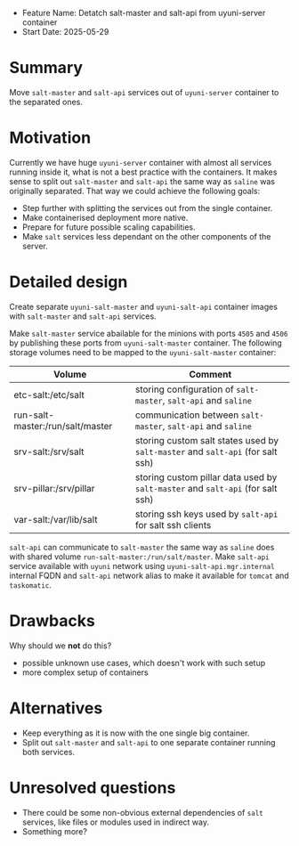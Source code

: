 - Feature Name: Detatch salt-master and salt-api from uyuni-server container
- Start Date: 2025-05-29

# Summary
[summary]: #summary

Move `salt-master` and `salt-api` services out of `uyuni-server` container to the separated ones.

# Motivation
[motivation]: #motivation

Currently we have huge `uyuni-server` container with almost all services running inside it, what is not a best practice with the containers.
It makes sense to split out `salt-master` and `salt-api` the same way as `saline` was originally separated.
That way we could achieve the following goals:

- Step further with splitting the services out from the single container.
- Make containerised deployment more native.
- Prepare for future possible scaling capabilities.
- Make `salt` services less dependant on the other components of the server.

# Detailed design
[design]: #detailed-design

Create separate `uyuni-salt-master` and `uyuni-salt-api` container images with `salt-master` and `salt-api` services.

Make `salt-master` service abailable for the minions with ports `4505` and `4506` by publishing these ports from `uyuni-salt-master` container.
The following storage volumes need to be mapped to the `uyuni-salt-master` container:

| Volume | Comment |
|--------|---------|
| etc-salt:/etc/salt | storing configuration of `salt-master`, `salt-api` and `saline` |
| run-salt-master:/run/salt/master | communication between `salt-master`, `salt-api` and `saline` |
| srv-salt:/srv/salt | storing custom salt states used by `salt-master` and `salt-api` (for salt ssh) |
| srv-pillar:/srv/pillar | storing custom pillar data used by `salt-master` and `salt-api` (for salt ssh) |
| var-salt:/var/lib/salt | storing ssh keys used by `salt-api` for salt ssh clients |

`salt-api` can communicate to `salt-master` the same way as `saline` does with shared volume `run-salt-master:/run/salt/master`.
Make `salt-api` service available with `uyuni` network using `uyuni-salt-api.mgr.internal` internal FQDN and `salt-api` network alias
to make it available for `tomcat` and `taskomatic`.

# Drawbacks
[drawbacks]: #drawbacks

Why should we **not** do this?

  * possible unknown use cases, which doesn't work with such setup
  * more complex setup of containers

# Alternatives
[alternatives]: #alternatives

- Keep everything as it is now with the one single big container.
- Split out `salt-master` and `salt-api` to one separate container running both services.

# Unresolved questions
[unresolved]: #unresolved-questions

- There could be some non-obvious external dependencies of `salt` services, like files or modules used in indirect way.
- Something more?
